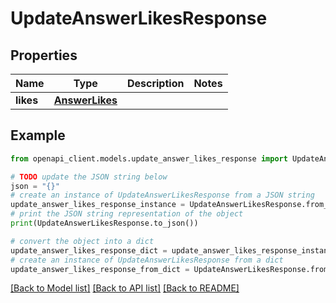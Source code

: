 # UpdateAnswerLikesResponse


## Properties

Name | Type | Description | Notes
------------ | ------------- | ------------- | -------------
**likes** | [**AnswerLikes**](AnswerLikes.md) |  | 

## Example

```python
from openapi_client.models.update_answer_likes_response import UpdateAnswerLikesResponse

# TODO update the JSON string below
json = "{}"
# create an instance of UpdateAnswerLikesResponse from a JSON string
update_answer_likes_response_instance = UpdateAnswerLikesResponse.from_json(json)
# print the JSON string representation of the object
print(UpdateAnswerLikesResponse.to_json())

# convert the object into a dict
update_answer_likes_response_dict = update_answer_likes_response_instance.to_dict()
# create an instance of UpdateAnswerLikesResponse from a dict
update_answer_likes_response_from_dict = UpdateAnswerLikesResponse.from_dict(update_answer_likes_response_dict)
```
[[Back to Model list]](../README.md#documentation-for-models) [[Back to API list]](../README.md#documentation-for-api-endpoints) [[Back to README]](../README.md)


